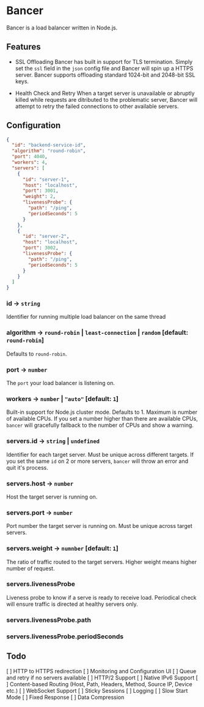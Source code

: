 # Bancer

Bancer is a load balancer written in Node.js.

## Features

- SSL Offloading
Bancer has built in support for TLS termination. Simply set the `ssl` field in the `json` config file and Bancer will spin up a HTTPS server. Bancer supports offloading standard 1024-bit and 2048-bit SSL keys.

- Health Check and Retry
When a target server is unavailable or abruptly killed while requests are ditributed to the problematic server, Bancer will attempt to retry the failed connections to other available servers.

## Configuration

```json
{
  "id": "backend-service-id",
  "algorithm": "round-robin",
  "port": 4040,
  "workers": 4,
  "servers": [
    {
      "id": "server-1",
      "host": "localhost",
      "port": 3001,
      "weight": 2,
      "livenessProbe": {
        "path": "/ping",
        "periodSeconds": 5
      }
    },
    {
      "id": "server-2",
      "host": "localhost",
      "port": 3002,
      "livenessProbe": {
        "path": "/ping",
        "periodSeconds": 5
      }
    }
  ]
}
```

### id -> `string`

Identifier for running multiple load balancer on the same thread

### algorithm -> `round-robin` | `least-connection` | `random` [default: `round-robin`]

Defaults to `round-robin`.

### port -> `number`

The `port` your load balancer is listening on.

### workers -> `number` | `"auto"` [default: `1`]

Built-in support for Node.js cluster mode. Defaults to 1. Maximum is number of available CPUs. If you set a number higher than there are available CPUs, `bancer` will gracefully fallback to the number of CPUs and show a warning.

### servers.id -> `string` | `undefined`

Identifier for each target server. Must be unique across different targets. If you set the same `id` on 2 or more servers, `bancer` will throw an error and quit it's process.

### servers.host -> `number`

Host the target server is running on.

### servers.port -> `number`

Port number the target server is running on. Must be unique across target servers.

### servers.weight -> `numnber` [default: `1`]

The ratio of traffic routed to the target servers. Higher weight means higher number of request.

### servers.livenessProbe

Liveness probe to know if a serve is ready to receive load. Periodical check will ensure traffic is directed at healthy servers only.

### servers.livenessProbe.path

### servers.livenessProbe.periodSeconds

## Todo

[ ] HTTP to HTTPS redirection
[ ] Monitoring and Configuration UI
[ ] Queue and retry if no servers available
[ ] HTTP/2 Support
[ ] Native IPv6 Support
[ ] Content-based Routing (Host, Path, Headers, Method, Source IP, Device etc.)
[ ] WebSocket Support
[ ] Sticky Sessions
[ ] Logging
[ ] Slow Start Mode
[ ] Fixed Response
[ ] Data Compression
